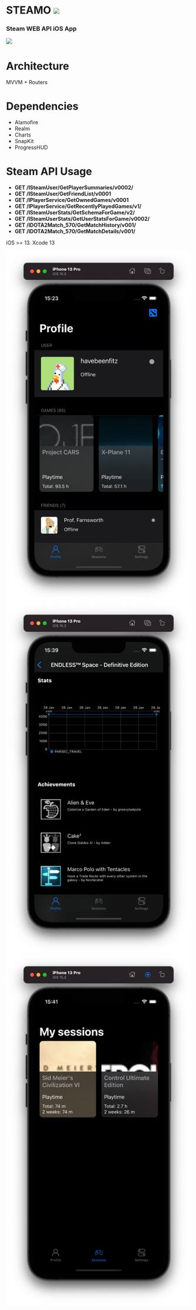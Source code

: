 # STEAMO  ![](https://github.com/havebeenfitz/steamo/blob/develop/Steamo/Assets.xcassets/AppIcon.appiconset/Icon-App-29x29%401x.png)
### Steam WEB API iOS App
![](https://img.shields.io/badge/v-1.1-blue)


# Architecture

MVVM + Routers

# Dependencies 

- Alamofire
- Realm
- Charts
- SnapKit
- ProgressHUD


# Steam API Usage

 - **GET /ISteamUser/GetPlayerSummaries/v0002/**
 - **GET /ISteamUser/GetFriendList/v0001**
- **GET /IPlayerService/GetOwnedGames/v0001**
- **GET /IPlayerService/GetRecentlyPlayedGames/v1/**
- **GET /ISteamUserStats/GetSchemaForGame/v2/**
- **GET /ISteamUserStats/GetUserStatsForGame/v0002/**
- **GET /IDOTA2Match_570/GetMatchHistory/v001/**
- **GET /IDOTA2Match_570/GetMatchDetails/v001/**

iOS >= 13.
Xcode 13

![profile](https://github.com/havebeenfitz/steamo/blob/develop/screenshots/01_profile.png)![game_stats](https://github.com/havebeenfitz/steamo/blob/develop/screenshots/02_game_stats.png)![sessions](https://github.com/havebeenfitz/steamo/blob/develop/screenshots/03_my_sessions.png)
